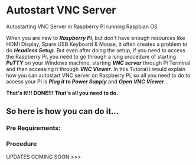 # Autostart VNC Server
Autostarting VNC Server in Raspberry Pi running Raspbian OS

When you are new to ***Raspberry Pi***, but don't have enough resources like HDMI Display, Spare USB Keyboard & Mouse, it often creates a problem to do ***Headless Setup***. But even after doing the setup, if you need to access the Raspberry Pi, you need to go through a long procedure of starting ***PuTTY*** on your Windows machine, starting ***VNC server*** through Pi Terminal and then accessing it through ***VNC Viewer***. In this Tutorial i would explain how you can autostart VNC server on Raspberry Pi, so all you need to do to access your Pi is ***Plug it to Power Supply*** and ***Open VNC Viewer***...

**That's It!!! DONE!!! That's all you need to do.**

## So here is how you can do it...

### Pre Requirements:

### Procedure

UPDATES COMING SOON >>>
